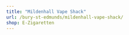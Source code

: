 ```yaml
---
title: "Mildenhall Vape Shack"
url: /bury-st-edmunds/mildenhall-vape-shack/
shop: E-Zigaretten
---
```

